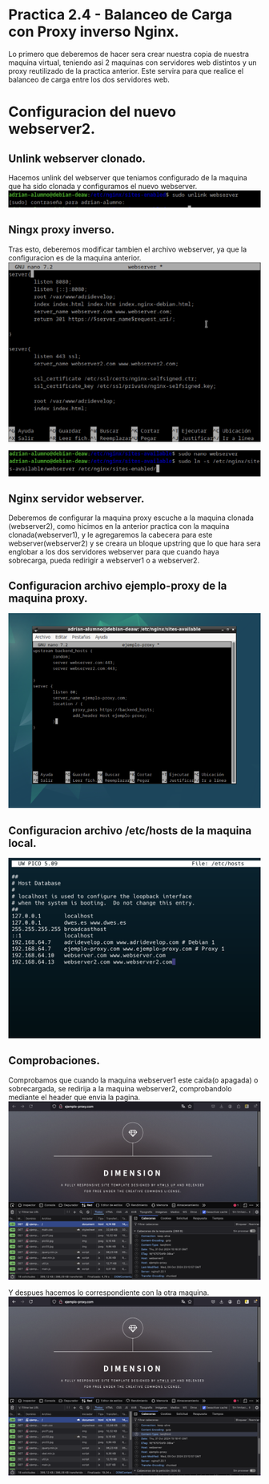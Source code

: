 # Practica 2.4 - Balanceo de Carga con Proxy inverso Nginx.

Lo primero que deberemos de hacer sera crear nuestra copia de nuestra maquina virtual, teniendo asi 2 maquinas con servidores web distintos y un proxy reutilizado de la practica anterior. Este servira para que realice el balanceo de carga entre los dos servidores web.

# Configuracion del nuevo webserver2.

## Unlink webserver clonado.
Hacemos unlink del webserver que teniamos configurado de la maquina que ha sido clonada y configuramos el nuevo webserver.
![alt text](./imagenes_actividad_2_4/image-1.png)

## Ningx proxy inverso.
Tras esto, deberemos modificar tambien el archivo webserver, ya que la configuracion es de la maquina anterior.
![alt text](./imagenes_actividad_2_4/image.png)

![alt text](./imagenes_actividad_2_4/image-5.png)

## Nginx servidor webserver.
Deberemos de configurar la maquina proxy escuche a la maquina clonada (webserver2), como hicimos en la anterior practica con la maquina clonada(webserver1), y le agregaremos la cabecera para este webserver(webserver2) y se creara un bloque upstring que lo que hara sera englobar a los dos servidores webserver para que cuando haya sobrecarga, pueda redirigir a webserver1 o a webserver2.

## Configuracion archivo ejemplo-proxy de la maquina proxy.
![alt text](./imagenes_actividad_2_4/image-2.png)

## Configuracion archivo /etc/hosts de la maquina local.
![alt text](./imagenes_actividad_2_4/image-6.png)

## Comprobaciones.
Comprobamos que cuando la maquina webserver1 este caida(o apagada) o sobrecargada, se redirija a la maquina webserver2, comprobandolo mediante el header que envia la pagina.
![alt text](./imagenes_actividad_2_4/image-7.png)

Y despues hacemos lo correspondiente con la otra maquina.
![alt text](./imagenes_actividad_2_4/image-8.png)

